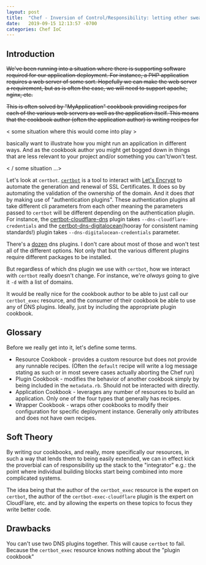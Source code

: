 ```yaml
---
layout: post
title:  "Chef - Inversion of Control/Responsibility: letting other sweat the details"
date:   2019-09-15 12:13:57 -0700
categories: Chef IoC
---
```


## Introduction

~~We've been running into a situation where there is supporting software required for our application deployment.  For instance, a PHP application requires a web server of some sort.  Hopefully we can make the web server a requirement, but as is often the case, we will need to support apache, nginx, etc.~~

~~This is often solved by "MyApplication" cookbook providing recipes for each of the various web servers as well as the application itself.  This means that the cookbook author (often the application author) is writing recipes for~~

< some situation where this would come into play >

basically want to illustrate how you might run an application in different ways.  And as the cookbook author you might get bogged down in things that are less relevant to your project and/or something you can't/won't test.

< / some situation ...>

Let's look at `certbot`.  [`certbot`]() is a tool to interact with [Let's Encrypt]() to automate the generation and renewal of SSL Certificates.  It does so by automating the validation of the ownership of the domain.  And it does _that_ by making use of "authentication plugins".  These authentication plugins all take different cli parameters from each other meaning the parameters passed to `certbot` will be different depending on the authentication plugin.  For instance, the [certbot-cloudflare-dns](https://certbot-dns-cloudflare.readthedocs.io/en/stable/) plugin takes `--dns-cloudflare-credentials` and the [certbot-dns-digitalocean](https://certbot-dns-digitalocean.readthedocs.io/en/stable/)(hooray for consistent naming standards!) plugin takes `--dns-digitalocean-credentials` parameter.

<!-- [(ED: ok, maybe this is a bad use case and a better way would have just been to implement all of the different plugins if they all have the same parameters...)] -->

There's a [dozen](https://certbot.eff.org/docs/using.html#dns-plugins) dns plugins.  I don't care about most of those and won't test all of the different options.  Not only that but the various different plugins require different packages to be installed.

But regardless of which dns plugin we use with `certbot`, how we interact with `certbot` really doesn't change.  For instance, we're _always_ going to give it `-d` with a list of domains.

It would be really nice for the cookbook author to be able to just call our `certbot_exec` resource, and the consumer of their cookbook be able to use any of DNS plugins.  Ideally, just by including the appropriate plugin cookbook.

## Glossary

Before we really get into it, let's define some terms.

* Resource Cookbook - provides a custom resource but does not provide any runnable recipes.  (Often the `default` recipe will write a log message stating as such or in most severe cases actually aborting the Chef run)
* Plugin Cookbook - modifies the behavior of another cookbook simply by being included in the `metadata.rb`.  Should not be interacted with directly.
* Application Cookbook - leverages any number of resources to build an application.  Only one of the four types that generally has recipes.
* Wrapper Cookbook - wraps other cookbooks to modify their configuration for specific deployment instance.  Generally only attributes and does not have own recipes.

## Soft Theory

By writing our cookbooks, and really, more specifically our resources, in such a way that lends them to being easily extended, we can in effect kick the proverbial can of responsibility up the stack to the "integrator" e.g.: the point where individual building blocks start being combined into more complicated systems.

The idea being that the author of the `certbot_exec` resource is the expert on `certbot`, the author of the `certbot-exec-cloudflare` plugin is the expert on CloudFlare, etc.  and by allowing the experts on these topics to focus they write better code.

## Drawbacks

You can't use two DNS plugins together.  This will cause `certbot` to fail.  Because the `certbot_exec` resource knows nothing about the "plugin cookbook"
